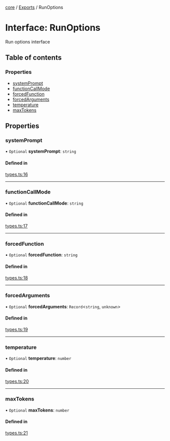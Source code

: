 <!-- 
 ⚠️  AUTO-GENERATED FILE - DO NOT EDIT MANUALLY
 This file is automatically generated by scripts/docs-generator.js
 To make changes, edit the source TypeScript files or update the generator script
-->

[core](../../) / [Exports](../modules) / RunOptions

# Interface: RunOptions

Run options interface

## Table of contents

### Properties

- [systemPrompt](RunOptions#systemprompt)
- [functionCallMode](RunOptions#functioncallmode)
- [forcedFunction](RunOptions#forcedfunction)
- [forcedArguments](RunOptions#forcedarguments)
- [temperature](RunOptions#temperature)
- [maxTokens](RunOptions#maxtokens)

## Properties

### systemPrompt

• `Optional` **systemPrompt**: `string`

#### Defined in

[types.ts:16](https://github.com/woojubb/robota/blob/a8442f1faf09c1f8c76f836001e62362defd1424/packages/core/src/types.ts#L16)

___

### functionCallMode

• `Optional` **functionCallMode**: `string`

#### Defined in

[types.ts:17](https://github.com/woojubb/robota/blob/a8442f1faf09c1f8c76f836001e62362defd1424/packages/core/src/types.ts#L17)

___

### forcedFunction

• `Optional` **forcedFunction**: `string`

#### Defined in

[types.ts:18](https://github.com/woojubb/robota/blob/a8442f1faf09c1f8c76f836001e62362defd1424/packages/core/src/types.ts#L18)

___

### forcedArguments

• `Optional` **forcedArguments**: `Record`\<`string`, `unknown`\>

#### Defined in

[types.ts:19](https://github.com/woojubb/robota/blob/a8442f1faf09c1f8c76f836001e62362defd1424/packages/core/src/types.ts#L19)

___

### temperature

• `Optional` **temperature**: `number`

#### Defined in

[types.ts:20](https://github.com/woojubb/robota/blob/a8442f1faf09c1f8c76f836001e62362defd1424/packages/core/src/types.ts#L20)

___

### maxTokens

• `Optional` **maxTokens**: `number`

#### Defined in

[types.ts:21](https://github.com/woojubb/robota/blob/a8442f1faf09c1f8c76f836001e62362defd1424/packages/core/src/types.ts#L21)
